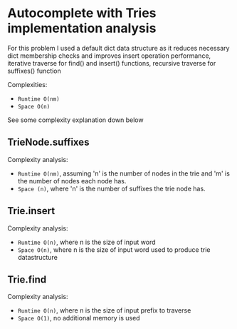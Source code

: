 
# Autocomplete with Tries implementation analysis

For this problem I used a default dict data structure as it reduces necessary dict membership checks and improves insert operation performance, 
iterative traverse for find() and insert() functions, recursive traverse for suffixes() function

Complexities:
* `Runtime O(nm)`
* `Space O(n)`

See some complexity explanation down below

## TrieNode.suffixes

Complexity analysis:
* `Runtime O(nm)`, assuming 'n' is the number of nodes in the trie and 'm' is the number of nodes each node has.
* `Space (n)`, where 'n' is the number of suffixes the trie node has.
 
## Trie.insert

Complexity analysis:
* `Runtime O(n)`, where n is the size of input word
* `Space O(n)`, where n is the size of input word used to produce trie datastructure

## Trie.find

Complexity analysis:
* `Runtime O(n)`, where n is the size of input prefix to traverse
* `Space O(1)`, no additional memory is used